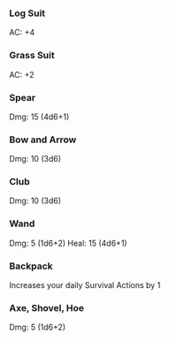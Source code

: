 ### Log Suit
AC: +4


### Grass Suit
AC: +2


### Spear
Dmg: 15 (4d6+1)


### Bow and Arrow
Dmg: 10 (3d6)


### Club
Dmg: 10 (3d6)


### Wand
Dmg: 5 (1d6+2)
Heal: 15 (4d6+1)


### Backpack
Increases your daily Survival Actions by 1


### Axe, Shovel, Hoe
Dmg: 5 (1d6+2) 